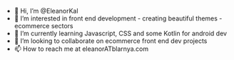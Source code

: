 - 👋 Hi, I’m @EleanorKal
- 👀 I’m interested in front end development - creating beautiful themes - ecommerce sectors
- 🌱 I’m currently learning Javascript, CSS and some Kotlin for android dev
- 💞️ I’m looking to collaborate on ecommerce front end dev projects 
- 📫 How to reach me at eleanorATblarnya.com

<!---
EleanorKal/EleanorKal is a ✨ special ✨ repository because its `README.md` (this file) appears on your GitHub profile.
You can click the Preview link to take a look at your changes.
--->
